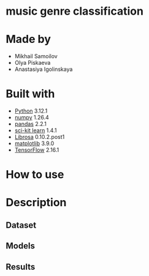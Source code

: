 # music genre classification

# Made by
- Mikhail Samoilov 
- Olya Piskaeva
- Anastasiya Igolinskaya

# Built with
- [Python](https://www.python.org/) 3.12.1
- [numpy](https://numpy.org) 1.26.4 
- [pandas](https://pandas.pydata.org/) 2.2.1
- [sci-kit learn](https://scikit-learn.org/stable/) 1.4.1
- [Librosa](https://librosa.org/librosa/) 0.10.2.post1
- [matplotlib](https://matplotlib.org/) 3.9.0
- [TensorFlow](https://www.tensorflow.org/) 2.16.1

# How to use

# Description
## Dataset
## Models
## Results
